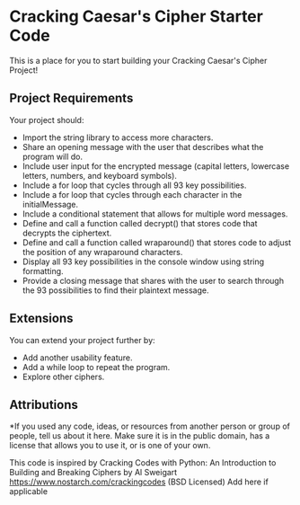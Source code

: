 # Cracking Caesar's Cipher Starter Code
This is a place for you to start building your Cracking Caesar's Cipher Project!

## Project Requirements
Your project should:

- Import the string library to access more characters.
- Share an opening message with the user that describes what the program will do.
- Include user input for the encrypted message (capital letters, lowercase letters, numbers, and keyboard symbols).
- Include a for loop that cycles through all 93 key possibilities.
- Include a for loop that cycles through each character in the initialMessage.
- Include a conditional statement that allows for multiple word messages.
- Define and call a function called decrypt() that stores code that decrypts the ciphertext.
- Define and call a function called wraparound() that stores code to adjust the position of any wraparound characters.
- Display all 93 key possibilities in the console window using string formatting.
- Provide a closing message that shares with the user to search through the 93 possibilities to find their plaintext message.

## Extensions
You can extend your project further by:

- Add another usability feature.
- Add a while loop to repeat the program.
- Explore other ciphers.

## Attributions
*If you used any code, ideas, or resources from another person or group of people, tell us about it here. Make sure it is in the public domain, has a license that allows you to use it, or is one of your own.

This code is inspired by Cracking Codes with Python: An Introduction to Building and Breaking Ciphers by Al Sweigart https://www.nostarch.com/crackingcodes (BSD Licensed)
Add here if applicable
